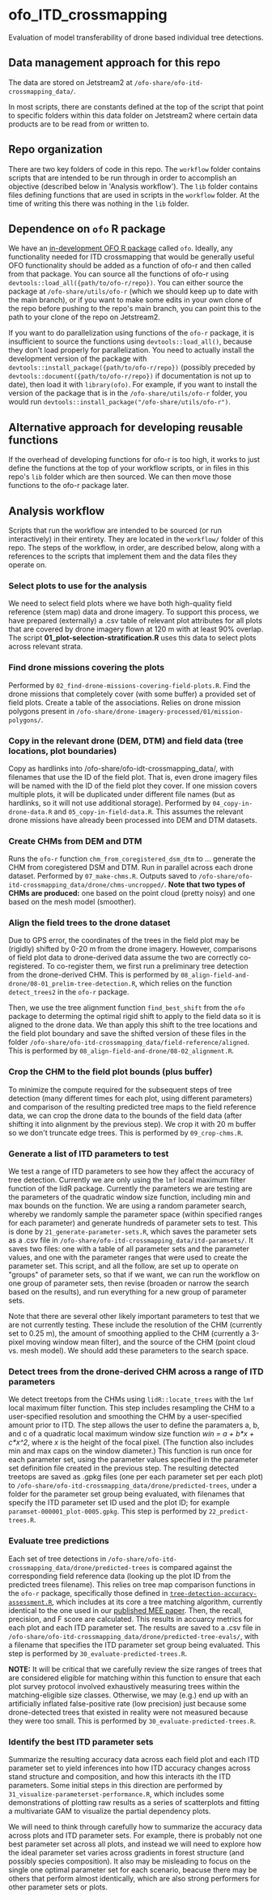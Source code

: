 # ofo_ITD_crossmapping
Evaluation of model transferability of drone based individual tree detections.

## Data management approach for this repo

The data are stored on Jetstream2 at `/ofo-share/ofo-itd-crossmapping_data/`.

In most scripts, there are constants defined at the top of the script that point to specific folders
within this data folder on Jetstream2 where certain data products are to be read from or written to.

## Repo organization

There are two key folders of code in this repo. The `workflow` folder contains scripts that are
intended to be run through in order to accomplish an objective (described below in 'Analysis
workflow'). The `lib` folder contains files defining functions that are used in scripts in the
`workflow` folder. At the time of writing this there was nothing in the `lib` folder.

## Dependence on `ofo` R package

We have an [in-development OFO R package](https://github.com/open-forest-observatory/ofo-r) called
`ofo`. Ideally, any functionality needed for ITD crossmapping that would be generally useful OFO
functionality should be added as a function of ofo-r and then called from that package. You can
source all the functions of ofo-r using `devtools::load_all({path/to/ofo-r/repo})`. You can either
source the package at `/ofo-share/utils/ofo-r` (which we should keep up to date with the main
branch), or if you want to make some edits in your own clone of the repo before pushing to the
repo's main branch, you can point this to the path to your clone of the repo on Jetstream2.

If you want to do parallelization using functions of the `ofo-r` package, it is insufficient to source
the functions using `devtools::load_all()`, because they don't load properly for parallelization.
You need to actually install the development version of the package with
`devtools::install_package({path/to/ofo-r/repo})` (possibly preceded by
`devtools::document({path/to/ofo-r/repo})` if documentation is not up to date), then load it with
`library(ofo)`. For example, if you want to install the version of the package that is in the
`/ofo-share/utils/ofo-r` folder, you would run `devtools::install_package("/ofo-share/utils/ofo-r")`.

## Alternative approach for developing reusable functions

If the overhead of developing functions for ofo-r is too high, it works to just define the functions
at the top of your workflow scripts, or in files in this repo's `lib` folder which are then sourced.
We can then move those functions to the ofo-r package later.

## Analysis workflow

Scripts that run the workflow are intended to be sourced (or run interactively) in their entirety.
They are located in the `workflow/` folder of this repo. The steps of the workflow, in order, are
described below, along with a references to the scripts that implement them and the data files they
operate on.

### Select plots to use for the analysis

We need to select field plots where we have both high-quality field reference (stem map) data and
drone imagery. To support this process, we have prepared (externally) a .csv table of relevant plot
attributes for all plots that are covered by drone imagery flown at 120 m with at least 90% overlap.
The script **01_plot-selection-stratification.R** uses this data to select plots across relevant
strata.

### Find drone missions covering the plots

Performed by `02_find-drone-missions-covering-field-plots.R`. Find the drone missions that
completely cover (with some buffer) a provided set of field plots. Create a table of the
associations. Relies on drone mission polygons present in
`/ofo-share/drone-imagery-processed/01/mission-polygons/`.

### Copy in the relevant drone (DEM, DTM) and field data (tree locations, plot boundaries)

Copy as hardlinks into /ofo-share/ofo-idt-crossmapping_data/, with filenames that use the ID of the
field plot. That is, even drone imagery files will be named with the ID of the field plot they
cover. If one mission covers multiple plots, it will be duplicated under different file names (but
as hardlinks, so it will not use additional storage). Performed by
`04_copy-in-drone-data.R` and `05_copy-in-field-data.R`. This assumes the relevant drone missions
have already been processed into DEM and DTM datasets.

### Create CHMs from DEM and DTM

Runs the `ofo-r` function `chm_from_coregistered_dsm_dtm` to ... generate the CHM from coregistered
DSM and DTM. Run in parallel across each drone dataset. Performed by `07_make-chms.R`. Outputs saved
to `/ofo-share/ofo-itd-crossmapping_data/drone/chms-uncropped/`. **Note that two types of CHMs are
produced:** one based on the point cloud (pretty noisy) and one based on the mesh model (smoother).

### Align the field trees to the drone dataset

Due to GPS error, the coordinates of the trees in the field plot may be (rigidly) shifted by 0-20 m
from the drone imagery. However, comparisons of field plot data to drone-derived data assume the two are
correctly co-registered. To co-register them, we first run a preliminary tree detection from the
drone-derived CHM. This is performed by `08_align-field-and-drone/08-01_prelim-tree-detection.R`,
which relies on the function `detect_trees2` in the `ofo-r` package.

Then, we use the tree alignment function `find_best_shift` from the `ofo` package to determing the
optimal rigid shift to apply to the field data so it is aligned to the drone data. We than apply
this shift to the tree locations and the field plot boundary and save the shifted version of these
files in the folder `/ofo-share/ofo-itd-crossmapping_data/field-reference/aligned`. This is performed
by `08_align-field-and-drone/08-02_alignment.R`.

### Crop the CHM to the field plot bounds (plus buffer)

To minimize the compute required for the subsequent steps of tree detection (many different times
for each plot, using different parameters) and comparison of the resulting predicted tree maps to the field
reference data, we can crop the drone data to the bounds of the field data (after shifting it into
alignment by the previous step). We crop it with 20 m buffer so we don't truncate edge trees. This
is performed by `09_crop-chms.R`.

### Generate a list of ITD parameters to test

We test a range of ITD parameters to see how they affect the accuracy of tree detection. Currently we are only using the `lmf` local maximum filter function of the lidR package. Currently the parameters we are testing are the parameters of the quadratic window size function, including min and max bounds on the function. We are using a random parameter search, whereby we randomly sample the parameter space (within specified ranges for each parameter) and generate hundreds of parameter sets to test. This is done by `21_generate-parameter-sets.R`, which saves the parameter sets as a .csv file in `/ofo-share/ofo-itd-crossmapping_data/itd-paramsets/`. It saves two files: one with a table of all parameter sets and the parameter values, and one with the parameter ranges that were used to create the parameter set. This script, and all the follow, are set up to operate on "groups" of parameter sets, so that if we want, we can run the workflow on one group of parameter sets, then revise (broaden or narrow the search based on the results), and run everything for a new group of parameter sets.

Note that there are several other likely important parameters to test that we are not currently testing. These include the resolution of the CHM (currently set to 0.25 m), the amount of smoothing applied to the CHM (currently a 3-pixel moving window mean filter), and the source of the CHM (point cloud vs. mesh model). We should add these parameters to the search space.

### Detect trees from the drone-derived CHM across a range of ITD parameters

We detect treetops from the CHMs using `lidR::locate_trees` with the `lmf` local maximum filter
function. This step includes resampling the CHM to a user-specified resolution and smoothing the CHM
by a user-specified amount prior to ITD. The step allows the user to define the paramaters a, b, and
c of a quadratic local maximum window size function *win = a + b\*x + c\*x^2*, where *x* is the
height of the focal pixel. (The function also includes min and max caps on the window diameter.)
 This function is run once for each parameter set, using the parameter values specified in the parameter set definition file created in the previous step. The resulting detected treetops are saved as .gpkg files (one per each
parameter set per each plot) to `/ofo-share/ofo-itd-crossmapping_data/drone/predicted-trees`, under a folder for the parameter set group being evaluated, with
filenames that specify the ITD parameter set ID used and the plot ID; for example
`paramset-000001_plot-0005.gpkg`. This step is performed by `22_predict-trees.R`.

### Evaluate tree predictions

Each set of tree detections in `/ofo-share/ofo-itd-crossmapping_data/drone/predicted-trees` is
compared against the corresponding field reference data (looking up the plot ID from the predicted
trees filename). This relies on tree map comparison functions in the `ofo-r` package, specifically
those defined in
[`tree-detection-accuracy-assessment.R`](https://github.com/open-forest-observatory/ofo-r/blob/main/R/tree-detection-accuracy-assessment.R),
which includes at its core a tree matching algorithm, currently identical to the one used in our
[published MEE paper](https://besjournals.onlinelibrary.wiley.com/doi/10.1111/2041-210X.13860).
Then, the recall, precision, and F score are calculated. This results in accuarcy metrics for each plot and each ITD parameter set. The results are saved to a .csv file in `/ofo-share/ofo-itd-crossmapping_data/drone/predicted-tree-evals/`, with a filename that specifies the ITD parameter set group being evaluated. This step is performed by `30_evaluate-predicted-trees.R`.

 **NOTE:** It will be critical that we
carefully review the size ranges of trees that are considered eligible for matching within this
function to ensure that each plot survey protocol involved exhaustively measuring trees within the
matching-eligible size classes. Otherwise, we may (e.g.) end up with an artificially inflated
false-positive rate (low precision) just because some drone-detected trees that existed in reality
were not measured because they were too small. This is performed by `30_evaluate-predicted-trees.R`.

### Identify the best ITD parameter sets

Summarize the resulting accuracy data across each field plot and each ITD parameter set to
yield inferences into how ITD accuracy changes across stand structure and composition, and how
this interacts ith the ITD parameters. Some initial steps in this direction are performed by
`31_visualize-parameterset-performance.R`, which includes some demonstrations of plotting raw results as a series of scatterplots and fitting a multivariate GAM to visualize the partial dependency plots.

We will need to think through carefully how to summarize the accuracy data across plots and ITD parameter sets. For example, there is probably not one best parameter set across all plots, and instead we will need to explore how the ideal parameter set varies across gradients in forest structure (and possibly species composition). It also may be misleading to focus on the single one optimal parameter set for each scenario, beacuse there may be others that perform almost identically, which are also strong performers for other parameter sets or plots.
